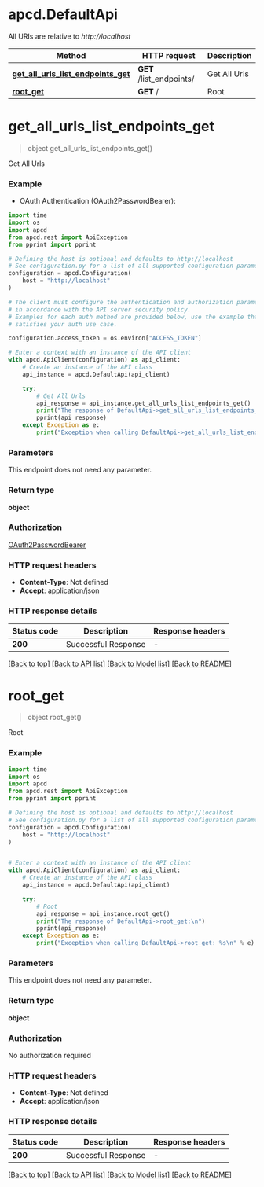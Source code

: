 # apcd.DefaultApi

All URIs are relative to *http://localhost*

Method | HTTP request | Description
------------- | ------------- | -------------
[**get_all_urls_list_endpoints_get**](DefaultApi.md#get_all_urls_list_endpoints_get) | **GET** /list_endpoints/ | Get All Urls
[**root_get**](DefaultApi.md#root_get) | **GET** / | Root


# **get_all_urls_list_endpoints_get**
> object get_all_urls_list_endpoints_get()

Get All Urls

### Example

* OAuth Authentication (OAuth2PasswordBearer):

```python
import time
import os
import apcd
from apcd.rest import ApiException
from pprint import pprint

# Defining the host is optional and defaults to http://localhost
# See configuration.py for a list of all supported configuration parameters.
configuration = apcd.Configuration(
    host = "http://localhost"
)

# The client must configure the authentication and authorization parameters
# in accordance with the API server security policy.
# Examples for each auth method are provided below, use the example that
# satisfies your auth use case.

configuration.access_token = os.environ["ACCESS_TOKEN"]

# Enter a context with an instance of the API client
with apcd.ApiClient(configuration) as api_client:
    # Create an instance of the API class
    api_instance = apcd.DefaultApi(api_client)

    try:
        # Get All Urls
        api_response = api_instance.get_all_urls_list_endpoints_get()
        print("The response of DefaultApi->get_all_urls_list_endpoints_get:\n")
        pprint(api_response)
    except Exception as e:
        print("Exception when calling DefaultApi->get_all_urls_list_endpoints_get: %s\n" % e)
```



### Parameters

This endpoint does not need any parameter.

### Return type

**object**

### Authorization

[OAuth2PasswordBearer](../README.md#OAuth2PasswordBearer)

### HTTP request headers

 - **Content-Type**: Not defined
 - **Accept**: application/json

### HTTP response details

| Status code | Description | Response headers |
|-------------|-------------|------------------|
**200** | Successful Response |  -  |

[[Back to top]](#) [[Back to API list]](../README.md#documentation-for-api-endpoints) [[Back to Model list]](../README.md#documentation-for-models) [[Back to README]](../README.md)

# **root_get**
> object root_get()

Root

### Example


```python
import time
import os
import apcd
from apcd.rest import ApiException
from pprint import pprint

# Defining the host is optional and defaults to http://localhost
# See configuration.py for a list of all supported configuration parameters.
configuration = apcd.Configuration(
    host = "http://localhost"
)


# Enter a context with an instance of the API client
with apcd.ApiClient(configuration) as api_client:
    # Create an instance of the API class
    api_instance = apcd.DefaultApi(api_client)

    try:
        # Root
        api_response = api_instance.root_get()
        print("The response of DefaultApi->root_get:\n")
        pprint(api_response)
    except Exception as e:
        print("Exception when calling DefaultApi->root_get: %s\n" % e)
```



### Parameters

This endpoint does not need any parameter.

### Return type

**object**

### Authorization

No authorization required

### HTTP request headers

 - **Content-Type**: Not defined
 - **Accept**: application/json

### HTTP response details

| Status code | Description | Response headers |
|-------------|-------------|------------------|
**200** | Successful Response |  -  |

[[Back to top]](#) [[Back to API list]](../README.md#documentation-for-api-endpoints) [[Back to Model list]](../README.md#documentation-for-models) [[Back to README]](../README.md)

